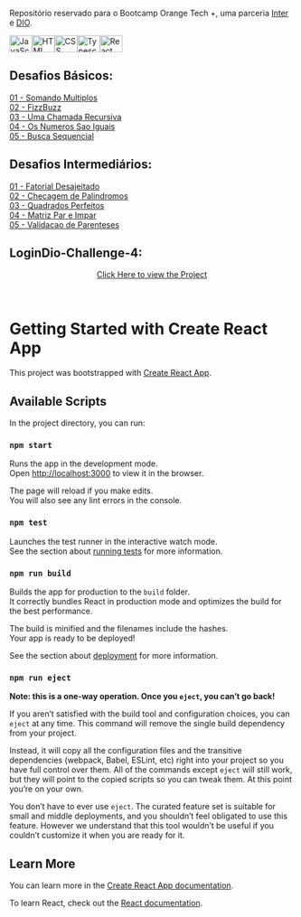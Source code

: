 Repositório reservado para o Bootcamp Orange Tech +, uma parceria [Inter](https://www.bancointer.com.br/) e [DIO](https://dio.me/).

<a href="https://github.com/stephenroque"><img align="center" alt="JavaScript" height="30" width="40" src="https://cdn.jsdelivr.net/gh/devicons/devicon/icons/javascript/javascript-original.svg"><img align="center" alt="HTML" height="30" width="40" src="https://cdn.jsdelivr.net/gh/devicons/devicon/icons/html5/html5-original.svg"><img align="center" alt="CSS" height="30" width="40" src="https://cdn.jsdelivr.net/gh/devicons/devicon/icons/css3/css3-original.svg"><img align="center" alt="Typescript" height="30" width="40" src="https://cdn.jsdelivr.net/gh/devicons/devicon/icons/typescript/typescript-original.svg"><img align="center" alt="React" height="30" width="40" src="https://cdn.jsdelivr.net/gh/devicons/devicon/icons/react/react-original.svg"></a>

## Desafios Básicos:

[01 - Somando Multiplos](https://github.com/Vidigal-code/Bootcamp-Orange-Tech/blob/master/Desafios%20Basicos/01%20-%20Somando%20Multiplos.js)<br />
[02 - FizzBuzz](https://github.com/Vidigal-code/Bootcamp-Orange-Tech/blob/master/Desafios%20Basicos/02%20-%20FizzBuzz.js)<br />
[03 - Uma Chamada Recursiva](https://github.com/Vidigal-code/Bootcamp-Orange-Tech/blob/master/Desafios%20Basicos/03%20-%20Uma%20Chamada%20Recursiva.js)<br />
[04 - Os Numeros Sao Iguais](https://github.com/Vidigal-code/Bootcamp-Orange-Tech/blob/master/Desafios%20Basicos/04%20-%20Os%20Numeros%20Sao%20Iguais.js)<br />
[05 - Busca Sequencial](https://github.com/Vidigal-code/Bootcamp-Orange-Tech/blob/master/Desafios%20Basicos/05%20-%20Busca%20Sequencial.js)<br />

## Desafios Intermediários:
[01 - Fatorial Desajeitado](https://github.com/Vidigal-code/Bootcamp-Orange-Tech/blob/master/Desafios%20Intermediarios/01%20-%20Fatorial%20Desajeitado.js)<br />
[02 - Checagem de Palindromos](https://github.com/Vidigal-code/Bootcamp-Orange-Tech/blob/master/Desafios%20Intermediarios/02%20-%20Checagem%20de%20Palindromos.js)<br />
[03 - Quadrados Perfeitos](https://github.com/Vidigal-code/Bootcamp-Orange-Tech/blob/master/Desafios%20Intermediarios/03%20-%20Quadrados%20Perfeitos.js)<br />
[04 - Matriz Par e Impar](https://github.com/Vidigal-code/Bootcamp-Orange-Tech/blob/master/Desafios%20Intermediarios/04%20-%20Matriz%20Par%20e%20Impar.js)<br />
[05 - Validacao de Parenteses](https://github.com/Vidigal-code/Bootcamp-Orange-Tech/blob/master/Desafios%20Intermediarios/05%20-%20Validacao%20de%20Parenteses.js)<br />

## LoginDio-Challenge-4:
<p align="center">
<a href="" target="_blank">Click Here to view the Project</a>
</p>
<br/>
<img align="center" src="" alt=""/>


# Getting Started with Create React App

This project was bootstrapped with [Create React App](https://github.com/facebook/create-react-app).

## Available Scripts

In the project directory, you can run:

### `npm start`

Runs the app in the development mode.\
Open [http://localhost:3000](http://localhost:3000) to view it in the browser.

The page will reload if you make edits.\
You will also see any lint errors in the console.

### `npm test`

Launches the test runner in the interactive watch mode.\
See the section about [running tests](https://facebook.github.io/create-react-app/docs/running-tests) for more information.

### `npm run build`

Builds the app for production to the `build` folder.\
It correctly bundles React in production mode and optimizes the build for the best performance.

The build is minified and the filenames include the hashes.\
Your app is ready to be deployed!

See the section about [deployment](https://facebook.github.io/create-react-app/docs/deployment) for more information.

### `npm run eject`

**Note: this is a one-way operation. Once you `eject`, you can’t go back!**

If you aren’t satisfied with the build tool and configuration choices, you can `eject` at any time. This command will remove the single build dependency from your project.

Instead, it will copy all the configuration files and the transitive dependencies (webpack, Babel, ESLint, etc) right into your project so you have full control over them. All of the commands except `eject` will still work, but they will point to the copied scripts so you can tweak them. At this point you’re on your own.

You don’t have to ever use `eject`. The curated feature set is suitable for small and middle deployments, and you shouldn’t feel obligated to use this feature. However we understand that this tool wouldn’t be useful if you couldn’t customize it when you are ready for it.

## Learn More

You can learn more in the [Create React App documentation](https://facebook.github.io/create-react-app/docs/getting-started).

To learn React, check out the [React documentation](https://reactjs.org/).
